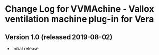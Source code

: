 # Change Log for VVMAchine - Vallox ventilation machine plug-in for Vera #

## Version 1.0 (released 2019-08-02)
* Initial release